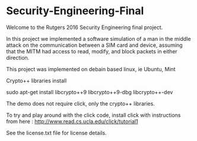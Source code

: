 # Security-Engineering-Final
Welcome to the Rutgers 2016 Security Engineering final project.

In this project we implemented a software simulation of a man in the middle attack on the communication between a SIM card and device, assuming that the MITM had access to read, modify, and block packets in either direction.

This project was implemented on debain based linux, ie Ubuntu, Mint

Crypto++ libraries install

sudo apt-get install libcrypto++9 libcrypto++9-dbg libcrypto++-dev

The demo does not require click, only the crypto++ libraries.

To try and play around with the click code, install click with instructions from here : http://www.read.cs.ucla.edu/click/tutorial1

See the license.txt file for license details.
